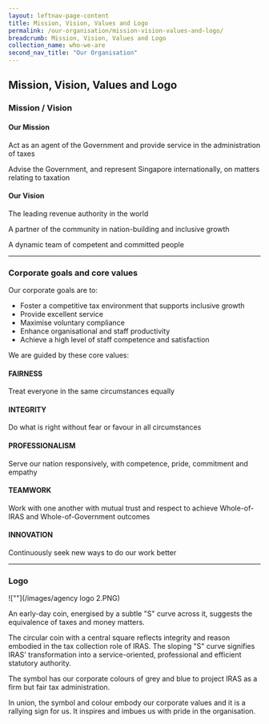 ```yaml
---
layout: leftnav-page-content
title: Mission, Vision, Values and Logo
permalink: /our-organisation/mission-vision-values-and-logo/
breadcrumb: Mission, Vision, Values and Logo
collection_name: who-we-are
second_nav_title: "Our Organisation"
---
```

## Mission, Vision, Values and Logo

### Mission / Vision

#### Our Mission
Act as an agent of the Government and provide service in the administration of taxes

Advise the Government, and represent Singapore internationally, on matters relating to taxation

#### Our Vision
The leading revenue authority in the world

A partner of the community in nation-building and inclusive growth

A dynamic team of competent and committed people

---

### Corporate goals and core values
Our corporate goals are to:

* Foster a competitive tax environment that supports inclusive growth
* Provide excellent service
* Maximise voluntary compliance
* Enhance organisational and staff productivity
* Achieve a high level of staff competence and satisfaction

We are guided by these core values:

#### FAIRNESS
Treat everyone in the same circumstances equally

#### INTEGRITY
Do what is right without fear or favour in all circumstances

#### PROFESSIONALISM
Serve our nation responsively, with competence, pride, commitment and empathy

#### TEAMWORK
Work with one another with mutual trust and respect to achieve Whole-of-IRAS and Whole-of-Government outcomes

#### INNOVATION
Continuously seek new ways to do our work better

---

### Logo
![""](/images/agency logo 2.PNG)

An early-day coin, energised by a subtle "S" curve across it, suggests the equivalence of taxes and money matters.

The circular coin with a central square reflects integrity and reason embodied in the tax collection role of IRAS. The sloping "S" curve signifies IRAS' transformation into a service-oriented, professional and efficient statutory authority.

The symbol has our corporate colours of grey and blue to project IRAS as a firm but fair tax administration.

In union, the symbol and colour embody our corporate values and it is a rallying sign for us. It inspires and imbues us with pride in the organisation.

